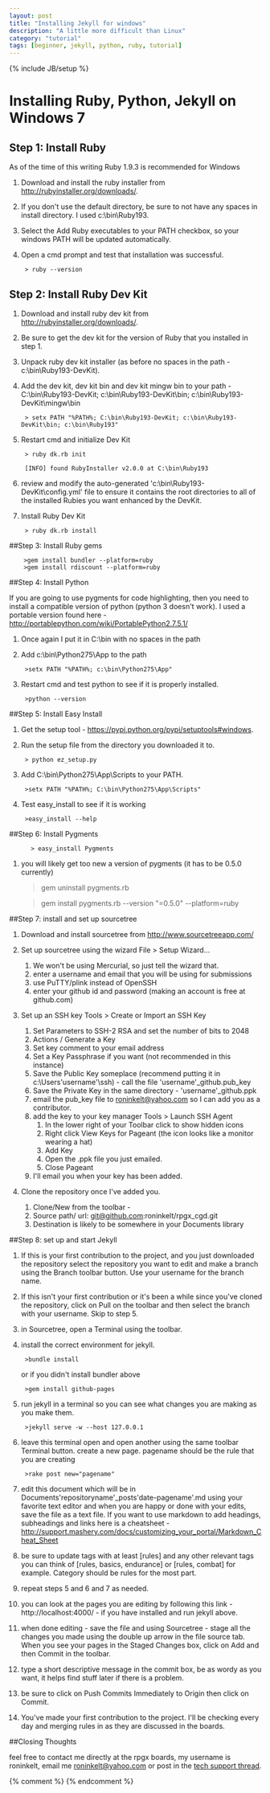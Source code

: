```yaml
---
layout: post
title: "Installing Jekyll for windows"
description: "A little more difficult than Linux"
category: "tutorial"
tags: [beginner, jekyll, python, ruby, tutorial]
---
```

{% include JB/setup %}

# Installing Ruby, Python, Jekyll on Windows 7

## Step 1: Install Ruby

As of the time of this writing Ruby 1.9.3 is recommended for Windows 

1. Download and install the ruby installer from http://rubyinstaller.org/downloads/.
2. If you don't use the default directory, be sure to not have any spaces in install directory. I used c:\bin\Ruby193.

3. Select the Add Ruby executables to your PATH checkbox, so your windows PATH will be updated automatically.

3. Open a cmd prompt and test that installation was successful.

        > ruby --version

## Step 2: Install Ruby Dev Kit
1. Download and install ruby dev kit from http://rubyinstaller.org/downloads/.
2. Be sure to get the dev kit for the version of Ruby that you installed in step 1.
3. Unpack ruby dev kit installer (as before no spaces in the path - c:\bin\Ruby193-DevKit).
4. Add the dev kit, dev kit bin and dev kit mingw bin to your path - C:\bin\Ruby193-DevKit; c:\bin\Ruby193-DevKit\bin; c:\bin\Ruby193-DevKit\mingw\bin

        > setx PATH "%PATH%; C:\bin\Ruby193-DevKit; c:\bin\Ruby193-DevKit\bin; c:\bin\Ruby193"

5. Restart cmd and initialize Dev Kit

        > ruby dk.rb init

        [INFO] found RubyInstaller v2.0.0 at C:\bin\Ruby193

6. review and modify the auto-generated 'c:\bin\Ruby193-DevKit\config.yml' file to ensure it contains the root directories to all of the installed Rubies you want enhanced by the DevKit.

7. Install Ruby Dev Kit

        > ruby dk.rb install


##Step 3: Install Ruby gems

        >gem install bundler --platform=ruby
        >gem install rdiscount --platform=ruby

##Step 4: Install Python

If you are going to use pygments for code highlighting, then you need to  install a compatible version of python (python 3 doesn't work). I used a portable version found here - http://portablepython.com/wiki/PortablePython2.7.5.1/

1. Once again I put it in C:\bin with no spaces in the path

2. Add c:\bin\Python275\App to the path

        >setx PATH "%PATH%; c:\bin\Python275\App"

2. Restart cmd and test python to see if it is properly installed.

        >python --version

##Step 5: Install Easy Install

1. Get the setup tool - https://pypi.python.org/pypi/setuptools#windows.
2. Run the setup file from the directory you downloaded it to.

        > python ez_setup.py

3. Add C:\bin\Python275\App\Scripts to your PATH.

        >setx PATH "%PATH%; C:\bin\Python275\App\Scripts" 

4. Test easy_install to see if it is working

        >easy_install --help

##Step 6: Install Pygments

          > easy_install Pygments

  1. you will likely get too new a version of pygments (it has to be 0.5.0 currently)

        >gem uninstall pygments.rb

        >gem install pygments.rb --version "=0.5.0" --platform=ruby

##Step 7: install and set up sourcetree 

1. Download and install sourcetree from http://www.sourcetreeapp.com/

2. Set up sourcetree using the wizard File > Setup Wizard...

    1. We won't be using Mercurial, so just tell the wizard that.
    2. enter a username and email that you will be using for submissions
    3. use PuTTY/plink instead of OpenSSH
    4. enter your github id and password (making an account is free at github.com)

3. Set up an SSH key Tools > Create or Import an SSH Key

    1. Set Parameters to SSH-2 RSA and set the number of bits to 2048
    2. Actions / Generate a Key
    3. Set key comment to your email address
    4. Set a Key Passphrase if you want (not recommended in this instance)
    5. Save the Public Key someplace (recommend putting it in c:\Users\'username'\ssh) - call the file 'username'\_github.pub_key
    6. Save the Private Key in the same directory - 'username'\_github.ppk
    7. email the pub_key file to roninkelt@yahoo.com so I can add you as a contributor.
    8. add the key to your key manager Tools > Launch SSH Agent
        1. In the lower right of your Toolbar click to show hidden icons
        2. Right click View Keys for Pageant (the icon looks like a monitor wearing a hat)
        3. Add Key
        4. Open the .ppk file you just emailed.
        5. Close Pageant
    9. I'll email you when your key has been added.

4. Clone the repository once I've added you.

    1. Clone/New from the toolbar - 
    2. Source path/ url: git@github.com:roninkelt/rpgx_cgd.git
    3. Destination is likely to be somewhere in your Documents library  

##Step 8: set up and start Jekyll

1. If this is your first contribution to the project, and you just downloaded the repository select the repository you want to edit and make a branch using the Branch toolbar button. Use your username for the branch name. 

2. If this isn't your first contribution or it's been a while since you've cloned the repository, click on Pull on the toolbar and then select the branch with your username. Skip to step 5.

3. in Sourcetree, open a Terminal using the toolbar.

4. install the correct environment for jekyll.

        >bundle install

    or if you didn't install bundler above

        >gem install github-pages

5. run jekyll in a terminal so you can see what changes you are making as you make them.

        >jekyll serve -w --host 127.0.0.1

6. leave this terminal open and open another using the same toolbar Terminal button. create a new page. pagename should be the rule that you are creating 

        >rake post new="pagename"

7. edit this document which will be in Documents\'repositoryname'\_posts\'date-pagename'.md using your favorite text editor and when you are happy or done with your edits, save the file as a text file. If you want to use markdown to add headings, subheadings and links here is a cheatsheet - http://support.mashery.com/docs/customizing_your_portal/Markdown_Cheat_Sheet

7. be sure to update tags with at least [rules] and any other relevant tags you can think of [rules, basics, endurance] or [rules, combat] for example. Category should be rules for the most part.

8. repeat steps 5 and 6 and 7 as needed.

9. you can look at the pages you are editing by following this link - http://localhost:4000/ - if you have installed and run jekyll above.

9. when done editing - save the file and using Sourcetree - stage all the changes you made using the double up arrow in the file source tab. When you see your pages in the Staged Changes box, click on Add and then Commit in the toolbar.

10. type a short descriptive message in the commit box, be as wordy as you want, it helps find stuff later if there is a problem.

11. be sure to click on Push Commits Immediately to Origin then click on Commit.

12. You've made your first contribution to the project.  I'll be checking every day and merging rules in as they are discussed in the boards.

##Closing Thoughts

feel free to contact me directly at the rpgx boards, my username is roninkelt, email me roninkelt@yahoo.com or post in the [tech support thread](http://www.rpgcrossing.com/showthread.php?p=5927900).

{% comment %} <!--vim: set wrap ts=8 tw=0 fileencoding=utf-8 :--> {% endcomment %}
